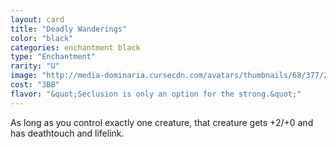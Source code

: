 ```yaml
---
layout: card
title: "Deadly Wanderings"
color: "black"
categories: enchantment black
type: "Enchantment"
rarity: "U"
image: "http://media-dominaria.cursecdn.com/avatars/thumbnails/68/377/200/283/635618461896179919.png"
cost: "3BB"
flavor: "&quot;Seclusion is only an option for the strong.&quot;"
---
```


As long as you control exactly one creature, that creature gets +2/+0 and has deathtouch and lifelink.
